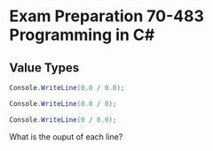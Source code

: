 # Exam Preparation 70-483 Programming in C#

## Value Types

```C#
Console.WriteLine(0.0 / 0.0);

Console.WriteLine(0.0 / 0);

Console.WriteLine(0 / 0.0);
```

What is the ouput of each line?